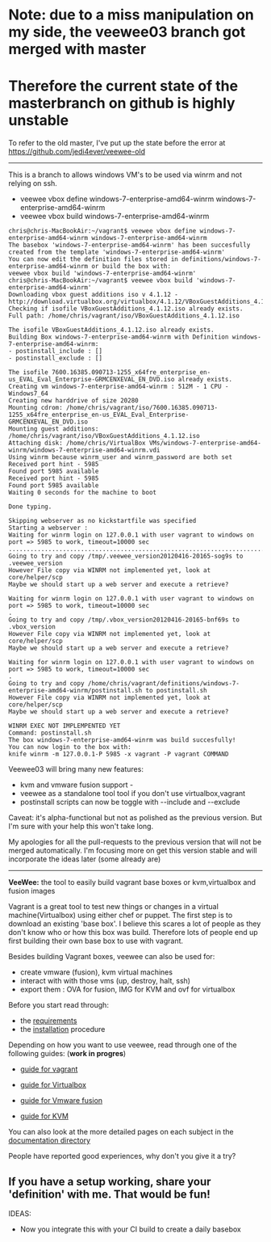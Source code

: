 # Note: due to a miss manipulation on my side, the veewee03 branch got merged with master
# Therefore the current state of the masterbranch on github is highly unstable

To refer to the old master, I've put up the state before the error at
<https://github.com/jedi4ever/veewee-old>

-------

This is a branch to allows windows VM's to be used via winrm and not relying on ssh.


- veewee vbox define windows-7-enterprise-amd64-winrm windows-7-enterprise-amd64-winrm
- veewee vbox build windows-7-enterprise-amd64-winrm


```
chris@chris-MacBookAir:~/vagrant$ veewee vbox define windows-7-enterprise-amd64-winrm windows-7-enterprise-amd64-winrm
The basebox 'windows-7-enterprise-amd64-winrm' has been succesfully created from the template 'windows-7-enterprise-amd64-winrm'
You can now edit the definition files stored in definitions/windows-7-enterprise-amd64-winrm or build the box with:
veewee vbox build 'windows-7-enterprise-amd64-winrm'
chris@chris-MacBookAir:~/vagrant$ veewee vbox build 'windows-7-enterprise-amd64-winrm'
Downloading vbox guest additions iso v 4.1.12 - http://download.virtualbox.org/virtualbox/4.1.12/VBoxGuestAdditions_4.1.12.iso
Checking if isofile VBoxGuestAdditions_4.1.12.iso already exists.
Full path: /home/chris/vagrant/iso/VBoxGuestAdditions_4.1.12.iso

The isofile VBoxGuestAdditions_4.1.12.iso already exists.
Building Box windows-7-enterprise-amd64-winrm with Definition windows-7-enterprise-amd64-winrm:
- postinstall_include : []
- postinstall_exclude : []

The isofile 7600.16385.090713-1255_x64fre_enterprise_en-us_EVAL_Eval_Enterprise-GRMCENXEVAL_EN_DVD.iso already exists.
Creating vm windows-7-enterprise-amd64-winrm : 512M - 1 CPU - Windows7_64
Creating new harddrive of size 20280 
Mounting cdrom: /home/chris/vagrant/iso/7600.16385.090713-1255_x64fre_enterprise_en-us_EVAL_Eval_Enterprise-GRMCENXEVAL_EN_DVD.iso
Mounting guest additions: /home/chris/vagrant/iso/VBoxGuestAdditions_4.1.12.iso
Attaching disk: /home/chris/VirtualBox VMs/windows-7-enterprise-amd64-winrm/windows-7-enterprise-amd64-winrm.vdi
Using winrm because winrm_user and winrm_password are both set
Received port hint - 5985
Found port 5985 available
Received port hint - 5985
Found port 5985 available
Waiting 0 seconds for the machine to boot

Done typing.

Skipping webserver as no kickstartfile was specified
Starting a webserver :
Waiting for winrm login on 127.0.0.1 with user vagrant to windows on port => 5985 to work, timeout=10000 sec
.......................................................................................................................................................................................................................
Going to try and copy /tmp/.veewee_version20120416-20165-sog9s to .veewee_version
However File copy via WINRM not implemented yet, look at core/helper/scp
Maybe we should start up a web server and execute a retrieve?

Waiting for winrm login on 127.0.0.1 with user vagrant to windows on port => 5985 to work, timeout=10000 sec
.
Going to try and copy /tmp/.vbox_version20120416-20165-bnf69s to .vbox_version
However File copy via WINRM not implemented yet, look at core/helper/scp
Maybe we should start up a web server and execute a retrieve?

Waiting for winrm login on 127.0.0.1 with user vagrant to windows on port => 5985 to work, timeout=10000 sec
.
Going to try and copy /home/chris/vagrant/definitions/windows-7-enterprise-amd64-winrm/postinstall.sh to postinstall.sh
However File copy via WINRM not implemented yet, look at core/helper/scp
Maybe we should start up a web server and execute a retrieve?

WINRM EXEC NOT IMPLEMPENTED YET
Command: postinstall.sh
The box windows-7-enterprise-amd64-winrm was build succesfully!
You can now login to the box with:
knife winrm -m 127.0.0.1-P 5985 -x vagrant -P vagrant COMMAND

```
Veewee03 will bring many new features:

- kvm and vmware fusion support -
- veewee as a standalone tool tool if you don't use virtualbox,vagrant 
- postinstall scripts can now be toggle with --include and --exclude

Caveat: it's alpha-functional but not as polished as the previous version. But I'm sure with your help this won't take long.

My apologies for all the pull-requests to the previous version that will not be merged automatically. I'm focusing more on get this version stable and will incorporate the ideas later (some already are)

---
**VeeWee:** the tool to easily build vagrant base boxes or kvm,virtualbox and fusion images

Vagrant is a great tool to test new things or changes in a virtual machine(Virtualbox) using either chef or puppet.
The first step is to download an existing 'base box'. I believe this scares a lot of people as they don't know who or how this box was build. Therefore lots of people end up first building their own base box to use with vagrant.

Besides building Vagrant boxes, veewee can also be used for:

- create vmware (fusion), kvm  virtual machines 
- interact with with those vms (up, destroy, halt, ssh)
- export them : OVA for fusion, IMG for KVM and ovf for virtualbox

Before you start read through:

- the [requirements](veewee/tree/master/doc/requirements.md)
- the [installation](veewee/tree/master/doc/installation.md) procedure

Depending on how you want to use veewee, read through one of the following guides: (**work in progres**)

- [guide for vagrant](veewee/tree/master/doc/vagrant.md)

- [guide for Virtualbox](veewee/tree/master/doc/vbox.md)
- [guide for Vmware fusion](veewee/tree/master/doc/fusion.md)
- [guide for KVM](veewee/tree/master/doc/kvm.md)

You can also look at the more detailed pages on each subject in the [documentation directory](veewee/tree/master/doc)

People have reported good experiences, why don't you give it a try?

## If you have a setup working, share your 'definition' with me. That would be fun! 

IDEAS:

- Now you integrate this with your CI build to create a daily basebox
